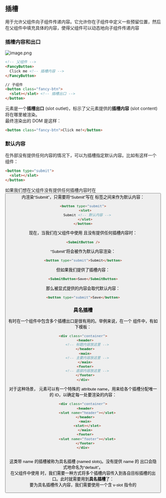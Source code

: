 <a name="lqhAn"></a>
## 插槽
用于允许父组件向子组件传递内容。它允许你在子组件中定义一些预留位置，然后在父组件中填充具体的内容，使得父组件可以动态地向子组件传递内容
<a name="v5CeZ"></a>
### 插槽内容和出口
![image.png](https://cdn.nlark.com/yuque/0/2024/png/28163149/1709277485625-2968e5fa-adff-4c31-9549-cf7c74370c66.png#averageHue=%23060303&clientId=u081d2271-9454-4&from=paste&id=uceec69e9&originHeight=520&originWidth=1376&originalType=url&ratio=1.25&rotation=0&showTitle=false&size=46797&status=done&style=none&taskId=u1b3ba98c-887a-4ce0-8451-a93533763b2&title=)
```html
<!-- 父组件 -->
<FancyButton>
  Click me <!-- 插槽内容 -->
</FancyButton>

// 子组件
<button class="fancy-btn">
  <slot></slot> <!-- 插槽出口 -->
</button>
```
<slot> 元素是一个**插槽出口** (slot outlet)，标示了父元素提供的**插槽内容** (slot content) 将在哪里被渲染。<br />最终渲染出的 DOM 是这样：
```html
<button class="fancy-btn">Click me!</button>
```
<a name="xDEaT"></a>
### 默认内容
在外部没有提供任何内容的情况下，可以为插槽指定默认内容。比如有这样一个 <SubmitButton> 组件：
```html
<button type="submit">
  <slot></slot>
</button>
```
如果我们想在父组件没有提供任何插槽内容时在 <button> 内渲染“Submit”，只需要将“Submit”写在 <slot> 标签之间来作为默认内容：
```html
<button type="submit">
  <slot>
    Submit <!-- 默认内容 -->
  </slot>
</button>
```
现在，当我们在父组件中使用 <SubmitButton> 且没有提供任何插槽内容时：
```html
<SubmitButton />
```
“Submit”将会被作为默认内容渲染：
```html
<button type="submit">Submit</button>
```
但如果我们提供了插槽内容： 
```html
<SubmitButton>Save</SubmitButton>
```
那么被显式提供的内容会取代默认内容：
```html
<button type="submit">Save</button>
```
<a name="vIrXl"></a>
### 具名插槽
有时在一个组件中包含多个插槽出口是很有用的。举例来说，在一个 <BaseLayout> 组件中，有如下模板：
```html
<div class="container">
  <header>
    <!-- 标题内容放这里 -->
  </header>
  <main>
    <!-- 主要内容放这里 -->
  </main>
  <footer>
    <!-- 底部内容放这里 -->
  </footer>
</div>
```
对于这种场景，<slot> 元素可以有一个特殊的 attribute name，用来给各个插槽分配唯一的 ID，以确定每一处要渲染的内容：
```html
<div class="container">
  <header>
    <slot name="header"></slot>
  </header>
  <main>
    <slot></slot>
  </main>
  <footer>
    <slot name="footer"></slot>
  </footer>
</div>
```
<br />这类带 name 的插槽被称为具名插槽 (named slots)。没有提供 name 的 <slot> 出口会隐式地命名为“default”。<br />在父组件中使用 <BaseLayout> 时，我们需要一种方式将多个插槽内容传入到各自目标插槽的出口。此时就需要用到**具名插槽**了：<br />要为具名插槽传入内容，我们需要使用一个含 v-slot 指令的 <template> 元素，并将目标插槽的名字传给该指令：
```html
<BaseLayout>
  <template v-slot:header>
    <!-- header 插槽的内容放这里 -->
  </template>
</BaseLayout>
```
v-slot 有对应的简写 #，因此 <template v-slot:header> 可以简写为 <template #header>。其意思就是“将这部分模板片段传入子组件的 header 插槽中”<br />![image.png](https://cdn.nlark.com/yuque/0/2024/png/28163149/1709278230427-eda67fe1-1535-46f5-b69e-06d757a56b66.png#averageHue=%23060202&clientId=u081d2271-9454-4&from=paste&id=u42c53a38&originHeight=640&originWidth=1376&originalType=url&ratio=1.25&rotation=0&showTitle=false&size=70381&status=done&style=none&taskId=u30b4a788-6112-4a2a-a955-0c2e0e75cfa&title=)<br />下面我们给出完整的、向 <BaseLayout> 传递插槽内容的代码，指令均使用的是缩写形式：
```html
<BaseLayout>
  <template #header>
    <h1>Here might be a page title</h1>
  </template>

  <template #default>
    <p>A paragraph for the main content.</p>
    <p>And another one.</p>
  </template>

  <template #footer>
    <p>Here's some contact info</p>
  </template>
</BaseLayout>
```
当一个组件同时接收默认插槽和具名插槽时，所有位于顶级的非 <template> 节点都被隐式地视为默认插槽的内容。所以上面也可以写成：
```html
<BaseLayout>
  <template #header>
    <h1>Here might be a page title</h1>
  </template>

  <!-- 隐式的默认插槽 -->
  <p>A paragraph for the main content.</p>
  <p>And another one.</p>

  <template #footer>
    <p>Here's some contact info</p>
  </template>
</BaseLayout>
```
现在 <template> 元素中的所有内容都将被传递到相应的插槽。最终渲染出的 HTML 如下：
```html
<div class="container">
  <header>
    <h1>Here might be a page title</h1>
  </header>
  <main>
    <p>A paragraph for the main content.</p>
    <p>And another one.</p>
  </main>
  <footer>
    <p>Here's some contact info</p>
  </footer>
</div>
```
<a name="j5Bg7"></a>
### 动态插槽名
动态指令参数在 v-slot 上也是有效的，即可以定义下面这样的动态插槽名：
```html
<base-layout>
  <template v-slot:[dynamicSlotName]>
    ...
  </template>

  <!-- 缩写为 -->
  <template #[dynamicSlotName]>
    ...
  </template>
</base-layout>
```
<a name="HBTbz"></a>
### 作用域插槽
插槽的内容可能想要同时使用父组件域内和子组件域内的数据。要做到这一点，我们需要一种方法来让子组件在渲染时将一部分数据提供给插槽。<br />我们也确实有办法这么做！可以像对组件传递 props 那样，向一个插槽的出口上传递 attributes：
```html
<!-- <MyComponent> 的模板 -->
<div>
  <slot :text="greetingMessage" :count="1"></slot>
</div>
```
当需要接收插槽 props 时，默认插槽和具名插槽的使用方式有一些小区别。下面我们将先展示默认插槽如何接受 props，通过子组件标签上的 v-slot 指令，直接接收到了一个插槽 props 对象：
```html
<MyComponent v-slot="slotProps">
  {{ slotProps.text }} {{ slotProps.count }}
</MyComponent>
```
![](https://cdn.nlark.com/yuque/0/2024/svg/28163149/1709278976425-8c3c54e6-0e6e-4337-9699-2c748af3847e.svg#clientId=u081d2271-9454-4&from=paste&id=u1287cca9&originHeight=425&originWidth=678&originalType=url&ratio=1.25&rotation=0&showTitle=false&status=done&style=none&taskId=u8cb1ba48-1353-4f6a-80f5-f323d256662&title=)

具名作用域插槽的工作方式也是类似的，插槽 props 可以作为 v-slot 指令的值被访问到：v-slot:name="slotProps"。当使用缩写时是这样：
```html
<MyComponent>
  <template #header="headerProps">
    {{ headerProps }}
  </template>

  <template #default="defaultProps">
    {{ defaultProps }}
  </template>

  <template #footer="footerProps">
    {{ footerProps }}
  </template>
</MyComponent>
```
向具名插槽中传入 props：
```html
<slot name="header" message="hello"></slot>
```
注意插槽上的 name 是一个 Vue 特别保留的 attribute，不会作为 props 传递给插槽。因此最终 headerProps 的结果是 { message: 'hello' }。<br />如果你同时使用了具名插槽与默认插槽，则需要为默认插槽使用显式的 <template> 标签。尝试直接为组件添加 v-slot 指令将导致编译错误。这是为了避免因默认插槽的 props 的作用域而困惑。举例：
```html
<!-- 该模板无法编译 -->
<template>
  <MyComponent v-slot="{ message }">
    <p>{{ message }}</p>
    <template #footer>
      <!-- message 属于默认插槽，此处不可用 -->
      <p>{{ message }}</p>
    </template>
  </MyComponent>
</template>
```
为默认插槽使用显式的 <template> 标签有助于更清晰地指出 message 属性在其他插槽中不可用：
```html
<template>
  <MyComponent>
    <!-- 使用显式的默认插槽 -->
    <template #default="{ message }">
      <p>{{ message }}</p>
    </template>

    <template #footer>
      <p>Here's some contact info</p>
    </template>
  </MyComponent>
</template>
```
<a name="tUVTC"></a>
## 依赖注入
<a name="ByX59"></a>
### Prop逐级透传问题
通常情况下，当我们需要从父组件向子组件传递数据时，会使用 [props](https://cn.vuejs.org/guide/components/props.html)。想象一下这样的结构：有一些多层级嵌套的组件，形成了一颗巨大的组件树，而某个深层的子组件需要一个较远的祖先组件中的部分数据。在这种情况下，如果仅使用 props 则必须将其沿着组件链逐级传递下去，这会非常麻烦：<br />![image.png](https://cdn.nlark.com/yuque/0/2024/png/28163149/1709280898266-95aa42f5-4d33-4634-ad55-5a33a5d118f8.png#averageHue=%23020101&clientId=u081d2271-9454-4&from=paste&id=ypBwa&originHeight=584&originWidth=1376&originalType=url&ratio=1.25&rotation=0&showTitle=false&size=33089&status=done&style=none&taskId=u1b5a7006-27fc-42af-87d6-dbc1b6908f6&title=)<br />注意，虽然这里的 <Footer> 组件可能根本不关心这些 props，但为了使 <DeepChild> 能访问到它们，仍然需要定义并向下传递。如果组件链路非常长，可能会影响到更多这条路上的组件。这一问题被称为“prop 逐级透传”，显然是我们希望尽量避免的情况。<br />provide 和 inject 可以帮助我们解决这一问题。 [[1]](https://cn.vuejs.org/guide/components/provide-inject.html#footnote-1) 一个父组件相对于其所有的后代组件，会作为**依赖提供者**。任何后代的组件树，无论层级有多深，都可以**注入**由父组件提供给整条链路的依赖。<br />![image.png](https://cdn.nlark.com/yuque/0/2024/png/28163149/1709280919119-65f96d4f-7793-4ccd-8559-c530e608b278.png#averageHue=%23010000&clientId=u081d2271-9454-4&from=paste&id=u7138871b&originHeight=584&originWidth=1376&originalType=url&ratio=1.25&rotation=0&showTitle=false&size=36371&status=done&style=none&taskId=u7b2bacb8-ca33-457d-a3b8-a5ed0dcc3f8&title=)
<a name="jkLpv"></a>
### Provide(提供)
要为组件后代提供数据，需要使用到 [provide()](https://cn.vuejs.org/api/composition-api-dependency-injection.html#provide) 函数：
```html
<script setup>
import { provide } from 'vue'

provide(/* 注入名 */ 'message', /* 值 */ 'hello!')
</script>
```
如果不使用 <script setup>，请确保 provide() 是在 setup() 同步调用的：
```javascript
import { provide } from 'vue'

export default {
  setup() {
    provide(/* 注入名 */ 'message', /* 值 */ 'hello!')
  }
}
```
provide() 函数接收两个参数。第一个参数被称为**注入名**，可以是一个字符串或是一个 Symbol。后代组件会用注入名来查找期望注入的值。一个组件可以多次调用 provide()，使用不同的注入名，注入不同的依赖值。

第二个参数是提供的值，值可以是任意类型，包括响应式的状态，比如一个 ref：
```javascript
import { ref, provide } from 'vue'

const count = ref(0)
provide('key', count)
```
提供的响应式状态使后代组件可以由此和提供者建立响应式的联系。
<a name="RWG2r"></a>
### 应用层Provide
除了在一个组件中提供依赖，我们还可以在整个应用层面提供依赖：
```javascript
import { createApp } from 'vue'

const app = createApp({})

app.provide(/* 注入名 */ 'message', /* 值 */ 'hello!')
```
在应用级别提供的数据在该应用内的所有组件中都可以注入。这在你编写插件时会特别有用，因为插件一般都不会使用组件形式来提供值。<br /> 
<a name="CZC3S"></a>
### Inject（注入）
要注入上层组件提供的数据，需使用 [inject()](https://cn.vuejs.org/api/composition-api-dependency-injection.html#inject) 函数：
```vue
<script setup>
  import { inject } from 'vue'

  const message = inject('message')
</script>
```
如果提供的值是一个 ref，注入进来的会是该 ref 对象，而**不会**自动解包为其内部的值。这使得注入方组件能够通过 ref 对象保持了和供给方的响应性链接。<br />同样的，如果没有使用 <script setup>，inject() 需要在 setup() 内同步调用：
```javascript
import { inject } from 'vue'

export default {
  setup() {
    const message = inject('message')
    return { message }
  }
}
```
<a name="Bzqph"></a>
### 注入默认值
默认情况下，inject 假设传入的注入名会被某个祖先链上的组件提供。如果该注入名的确没有任何组件提供，则会抛出一个运行时警告。<br />如果在注入一个值时不要求必须有提供者，那么我们应该声明一个默认值，和 props 类似：
```javascript
// 如果没有祖先组件提供 "message"
// `value` 会是 "这是默认值"
const value = inject('message', '这是默认值')
```
在一些场景中，默认值可能需要通过调用一个函数或初始化一个类来取得。为了避免在用不到默认值的情况下进行不必要的计算或产生副作用，我们可以使用工厂函数来创建默认值：<br />第三个参数表示默认值应该被当作一个工厂函数。
```javascript
const value = inject('key', () => new ExpensiveClass(), true)
```
<a name="fvqvh"></a>
### 和响应式数据配合使用
当提供 / 注入响应式的数据时，**建议尽可能将任何对响应式状态的变更都保持在供给方组件中**。这样可以确保所提供状态的声明和变更操作都内聚在同一个组件内，使其更容易维护。<br />有的时候，我们可能需要在注入方组件中更改数据。在这种情况下，我们推荐在供给方组件内声明并提供一个更改数据的方法函数：

```vue
<!-- 在供给方组件内 -->
<script setup>
  import { provide, ref } from 'vue'

  const location = ref('North Pole')

  function updateLocation() {
    location.value = 'South Pole'
  }

  provide('location', {
    location,
    updateLocation
  })
</script>
```
```vue
<!-- 在注入方组件 -->
<script setup>
  import { inject } from 'vue'

  const { location, updateLocation } = inject('location')
</script>

<template>
  <button @click="updateLocation">{{ location }}</button>
</template>
```
最后，如果你想确保提供的数据不能被注入方的组件更改，你可以使用 [readonly()](https://cn.vuejs.org/api/reactivity-core.html#readonly) 来包装提供的值。
```vue
<script setup>
import { ref, provide, readonly } from 'vue'

const count = ref(0)
provide('read-only-count', readonly(count))
</script>
```
<a name="l37i6"></a>
### 使用 Symbol 作注入名
至此，我们已经了解了如何使用字符串作为注入名。但如果你正在构建大型的应用，包含非常多的依赖提供，或者你正在编写提供给其他开发者使用的组件库，建议最好使用 Symbol 来作为注入名以避免潜在的冲突。<br />我们通常推荐在一个单独的文件中导出这些注入名 Symbol：
```javascript
// keys.js
export const myInjectionKey = Symbol()
```
```javascript
// 在供给方组件中
import { provide } from 'vue'
import { myInjectionKey } from './keys.js'

provide(myInjectionKey, { /*
  要提供的数据
*/ });
```
```javascript
// 注入方组件
import { inject } from 'vue'
import { myInjectionKey } from './keys.js'

const injected = inject(myInjectionKey)
```
<a name="uwxxv"></a>
## history模式与hash模式
<a name="WDc9B"></a>
## 自定义hook
<a name="TAoQB"></a>
## toRef与toRefs
<a name="F5h3t"></a>
## 常用函数
<a name="st27E"></a>
### setup
setup 函数也是 Composition API 的入口函数，我们的变量、方法都是在该函数里定义的，来看一下使用方法
```vue
<template>
  <div id="app">
    <p>{{ number }}</p>
    <button @click="add">增加</button>
  </div>
</template>

<script>
  // 1. 从 vue 中引入 ref 函数
  import {ref} from 'vue'
  export default {
    name: 'App',
    setup() {
      // 2. 用 ref 函数包装一个响应式变量 number
      let number = ref(0)

      // 3. 设定一个方法
      function add() {
        // number是被ref函数包装过了的，其值保存在.value中
        number.value ++
      }

      // 4. 将 number 和 add 返回出去，供template中使用
      return {number, add}
    }

  }
</script>

```

